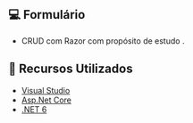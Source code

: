 ## 💻 Formulário

- CRUD com Razor com propósito de estudo .

## 📄 Recursos Utilizados
- [Visual Studio](https://visualstudio.microsoft.com/pt-br/downloads/?WT.mc_id=javascript-0000-gllemos)
- [Asp.Net Core]([https://dotnet.microsoft.com/en-us/download?WT.mc_id=javascript-0000-gllemos](https://docs.microsoft.com/pt-br/aspnet/core/?view=aspnetcore-6.0))
- [.NET 6](https://dotnet.microsoft.com/en-us/download?WT.mc_id=javascript-0000-gllemos)
